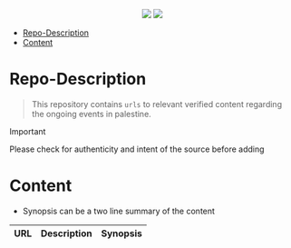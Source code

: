 <p align="center">
<img src="https://badge.techforpalestine.org/default"></img>
<img src="https://i.postimg.cc/LXSrbnwz/New-Project.jpg">
</p>

- [Repo-Description](#repo-description)
- [Content](#content)

# Repo-Description 

> This repository contains `urls` to relevant verified content regarding the ongoing events in palestine.

> [!IMPORTANT]  
> Please check for authenticity and intent of the source  before adding

# Content 

- Synopsis can be a two line summary of the content

URL | Description | Synopsis
|:--:|:--:|:--:|



 
